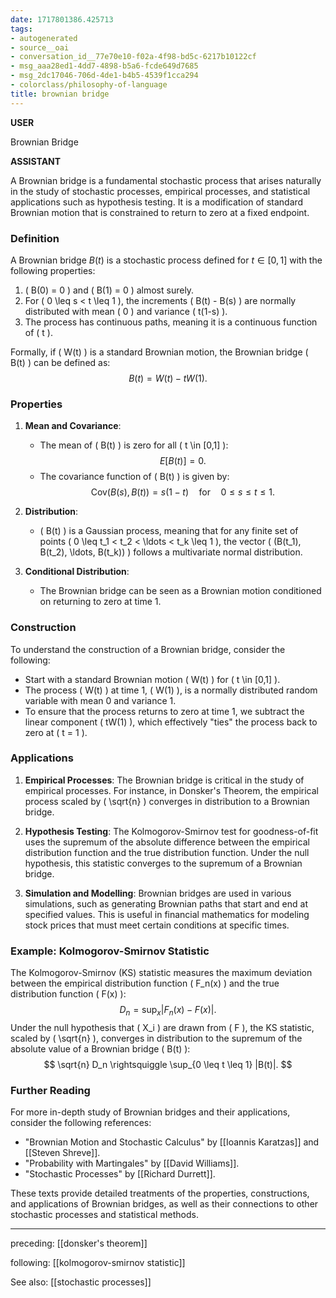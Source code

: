 ```yaml
---
date: 1717801386.425713
tags:
- autogenerated
- source__oai
- conversation_id__77e70e10-f02a-4f98-bd5c-6217b10122cf
- msg_aaa28ed1-4dd7-4898-b5a6-fcde649d7685
- msg_2dc17046-706d-4de1-b4b5-4539f1cca294
- colorclass/philosophy-of-language
title: brownian bridge
---
```


**USER**

Brownian Bridge


**ASSISTANT**

A Brownian bridge is a fundamental stochastic process that arises naturally in the study of stochastic processes, empirical processes, and statistical applications such as hypothesis testing. It is a modification of standard Brownian motion that is constrained to return to zero at a fixed endpoint.

### Definition

A Brownian bridge $B(t)$ is a stochastic process defined for $t \in [0,1]$ with the following properties:
1. \( B(0) = 0 \) and \( B(1) = 0 \) almost surely.
2. For \( 0 \leq s < t \leq 1 \), the increments \( B(t) - B(s) \) are normally distributed with mean \( 0 \) and variance \( t(1-s) \).
3. The process has continuous paths, meaning it is a continuous function of \( t \).

Formally, if \( W(t) \) is a standard Brownian motion, the Brownian bridge \( B(t) \) can be defined as:
$$ B(t) = W(t) - tW(1). $$

### Properties

1. **Mean and Covariance**:
   - The mean of \( B(t) \) is zero for all \( t \in [0,1] \):
     $$ E[B(t)] = 0. $$
   - The covariance function of \( B(t) \) is given by:
     $$ \text{Cov}(B(s), B(t)) = s(1 - t) \quad \text{for} \quad 0 \leq s \leq t \leq 1. $$

2. **Distribution**:
   - \( B(t) \) is a Gaussian process, meaning that for any finite set of points \( 0 \leq t_1 < t_2 < \ldots < t_k \leq 1 \), the vector \( (B(t_1), B(t_2), \ldots, B(t_k)) \) follows a multivariate normal distribution.

3. **Conditional Distribution**:
   - The Brownian bridge can be seen as a Brownian motion conditioned on returning to zero at time 1.

### Construction

To understand the construction of a Brownian bridge, consider the following:
- Start with a standard Brownian motion \( W(t) \) for \( t \in [0,1] \).
- The process \( W(t) \) at time 1, \( W(1) \), is a normally distributed random variable with mean 0 and variance 1.
- To ensure that the process returns to zero at time 1, we subtract the linear component \( tW(1) \), which effectively "ties" the process back to zero at \( t = 1 \).

### Applications

1. **Empirical Processes**:
   The Brownian bridge is critical in the study of empirical processes. For instance, in Donsker's Theorem, the empirical process scaled by \( \sqrt{n} \) converges in distribution to a Brownian bridge.

2. **Hypothesis Testing**:
   The Kolmogorov-Smirnov test for goodness-of-fit uses the supremum of the absolute difference between the empirical distribution function and the true distribution function. Under the null hypothesis, this statistic converges to the supremum of a Brownian bridge.

3. **Simulation and Modelling**:
   Brownian bridges are used in various simulations, such as generating Brownian paths that start and end at specified values. This is useful in financial mathematics for modeling stock prices that must meet certain conditions at specific times.

### Example: Kolmogorov-Smirnov Statistic

The Kolmogorov-Smirnov (KS) statistic measures the maximum deviation between the empirical distribution function \( F_n(x) \) and the true distribution function \( F(x) \):
$$ D_n = \sup_{x} |F_n(x) - F(x)|. $$
Under the null hypothesis that \( X_i \) are drawn from \( F \), the KS statistic, scaled by \( \sqrt{n} \), converges in distribution to the supremum of the absolute value of a Brownian bridge \( B(t) \):
$$ \sqrt{n} D_n \rightsquiggle \sup_{0 \leq t \leq 1} |B(t)|. $$

### Further Reading

For more in-depth study of Brownian bridges and their applications, consider the following references:
- "Brownian Motion and Stochastic Calculus" by [[Ioannis Karatzas]] and [[Steven Shreve]].
- "Probability with Martingales" by [[David Williams]].
- "Stochastic Processes" by [[Richard Durrett]].

These texts provide detailed treatments of the properties, constructions, and applications of Brownian bridges, as well as their connections to other stochastic processes and statistical methods.


---

preceding: [[donsker's theorem]]  


following: [[kolmogorov-smirnov statistic]]

See also: [[stochastic processes]]
